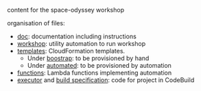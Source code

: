 content for the space-odyssey workshop

organisation of files:

- [doc](doc): documentation including instructions
- [workshop](workshop): utility automation to run workshop
- [templates](templates): CloudFormation templates. 
  - Under [boostrap](templates/bootstrap): to be provisioned by hand
  - Under [automated](templates/automated): to be provisioned by automation
- [functions](functions): Lambda functions implementing automation  
- [executor](executor) and [build specification](buildspec.yml): code for project in CodeBuild